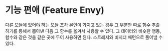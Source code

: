 # 기능 편애 (Feature Envy)
다른 모듈에 있어야 하는 모듈 조차 본인이 가지고 있는 경우
그 부분만 따로 함수 추출하기를 통해서 뽑아낸 다음 그 함수를 옮겨서 사용할 수 있다.
그 데이터와 비슷한 행동, 함수와 같은 것을 같은 곳에 두어 사용하면 된다. 
스트레지와 비지터 패턴으로 풀어낼 수 있다.
